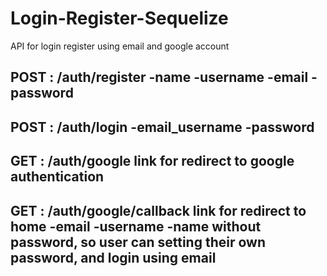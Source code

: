 # Login-Register-Sequelize
API for login register using email and google account

POST : /auth/register
-name
-username
-email
-password
-------------------------------------------------------------------------------------
POST : /auth/login
-email_username
-password
-------------------------------------------------------------------------------------
GET : /auth/google
link for redirect to google authentication
-------------------------------------------------------------------------------------
GET : /auth/google/callback
link for redirect to home
-email
-username
-name
without password, so user can setting their own password, and login using email
-------------------------------------------------------------------------------------
